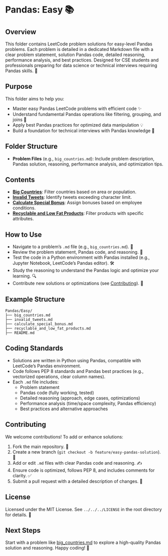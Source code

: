 # Pandas: Easy 📚

## Overview
This folder contains LeetCode problem solutions for easy-level Pandas problems. Each problem is detailed in a dedicated Markdown file with a clear problem statement, solution Pandas code, detailed reasoning, performance analysis, and best practices. Designed for CSE students and professionals preparing for data science or technical interviews requiring Pandas skills. 🚀

## Purpose
This folder aims to help you:
- Master easy Pandas LeetCode problems with efficient code ✨
- Understand fundamental Pandas operations like filtering, grouping, and joins 🧠
- Apply best Pandas practices for optimized data manipulation 💡
- Build a foundation for technical interviews with Pandas knowledge 🎯

## Folder Structure
- **Problem Files** (e.g., `big_countries.md`): Include problem description, Pandas solution, reasoning, performance analysis, and optimization tips.

## Contents
- **[Big Countries](./big_countries.md)**: Filter countries based on area or population.
- **[Invalid Tweets](./invalid_tweets.md)**: Identify tweets exceeding character limit.
- **[Calculate Special Bonus](./calculate_special_bonus.md)**: Assign bonuses based on employee conditions.
- **[Recyclable and Low Fat Products](./recyclable_and_low_fat_products.md)**: Filter products with specific attributes.

## How to Use
- Navigate to a problem’s `.md` file (e.g., `big_countries.md`). 📂
- Review the problem statement, Pandas code, and reasoning. 📝
- Test the code in a Python environment with Pandas installed (e.g., Jupyter Notebook, LeetCode’s Pandas editor). 🛠️
- Study the reasoning to understand the Pandas logic and optimize your learning. 🔍
- Contribute new solutions or optimizations (see [Contributing](#contributing)). 🤗

## Example Structure
```
Pandas/Easy/
├── big_countries.md
├── invalid_tweets.md
├── calculate_special_bonus.md
├── recyclable_and_low_fat_products.md
├── README.md
```

## Coding Standards
- Solutions are written in Python using Pandas, compatible with LeetCode’s Pandas environment.
- Code follows PEP 8 standards and Pandas best practices (e.g., vectorized operations, clear column names).
- Each `.md` file includes:
  - Problem statement
  - Pandas code (fully working, tested)
  - Detailed reasoning (approach, edge cases, optimizations)
  - Performance analysis (time/space complexity, Pandas efficiency)
  - Best practices and alternative approaches

## Contributing
We welcome contributions! To add or enhance solutions:
1. Fork the main repository. 🍴
2. Create a new branch (`git checkout -b feature/easy-pandas-solution`). 🌿
3. Add or edit `.md` files with clear Pandas code and reasoning. ✍️
4. Ensure code is optimized, follows PEP 8, and includes comments for clarity. ✅
5. Submit a pull request with a detailed description of changes. 🚀

## License
Licensed under the MIT License. See `../../../LICENSE` in the root directory for details. 📜

## Next Steps
Start with a problem like [big_countries.md](./big_countries.md) to explore a high-quality Pandas solution and reasoning. Happy coding! 🌟